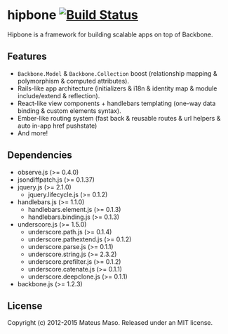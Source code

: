 hipbone [![Build Status](https://travis-ci.org/mateusmaso/hipbone.svg?branch=master)](https://travis-ci.org/mateusmaso/hipbone)
==============

Hipbone is a framework for building scalable apps on top of Backbone.

## Features

* ```Backbone.Model``` & ```Backbone.Collection``` boost (relationship mapping & polymorphism & computed attributes).
* Rails-like app architecture (initializers & i18n & identity map & module include/extend & reflection).
* React-like view components + handlebars templating (one-way data binding & custom elements syntax).
* Ember-like routing system (fast back & reusable routes & url helpers & auto in-app href pushstate)
* And more!

## Dependencies

* observe.js (>= 0.4.0)
* jsondiffpatch.js (>= 0.1.37)
* jquery.js (>= 2.1.0)
  * jquery.lifecycle.js (>= 0.1.2)
* handlebars.js (>= 1.1.0)
  * handlebars.element.js (>= 0.1.3)
  * handlebars.binding.js (>= 0.1.3)
* underscore.js (>= 1.5.0)
  * underscore.path.js (>= 0.1.4)
  * underscore.pathextend.js (>= 0.1.2)
  * underscore.parse.js (>= 0.1.1)
  * underscore.string.js (>= 2.3.2)
  * underscore.prefilter.js (>= 0.1.2)
  * underscore.catenate.js (>= 0.1.1)
  * underscore.deepclone.js (>= 0.1.1)
* backbone.js (>= 1.2.3)

## License

Copyright (c) 2012-2015 Mateus Maso. Released under an MIT license.
